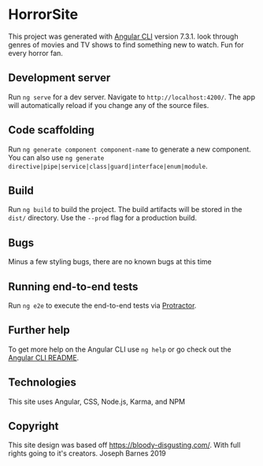 # HorrorSite

This project was generated with [Angular CLI](https://github.com/angular/angular-cli) version 7.3.1.
look through genres of movies and TV shows to find something new to watch. Fun for every horror fan. 

## Development server

Run `ng serve` for a dev server. Navigate to `http://localhost:4200/`. The app will automatically reload if you change any of the source files.

## Code scaffolding

Run `ng generate component component-name` to generate a new component. You can also use `ng generate directive|pipe|service|class|guard|interface|enum|module`.

## Build

Run `ng build` to build the project. The build artifacts will be stored in the `dist/` directory. Use the `--prod` flag for a production build.

## Bugs
Minus a few styling bugs, there are no known bugs at this time

## Running end-to-end tests

Run `ng e2e` to execute the end-to-end tests via [Protractor](http://www.protractortest.org/).

## Further help

To get more help on the Angular CLI use `ng help` or go check out the [Angular CLI README](https://github.com/angular/angular-cli/blob/master/README.md).

## Technologies

This site uses Angular, CSS, Node.js, Karma, and NPM

## Copyright
This site design was based off https://bloody-disgusting.com/. With full rights going to it's creators. 
Joseph Barnes 2019
